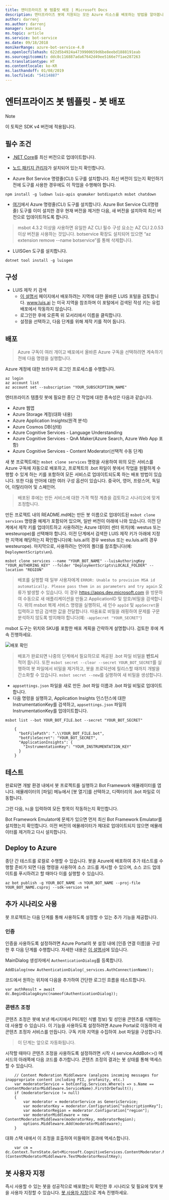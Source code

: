```yaml
---
title: 엔터프라이즈 봇 템플릿 배포 | Microsoft Docs
description: 엔터프라이즈 봇에 지원되는 모든 Azure 리소스를 배포하는 방법을 알아봅니다.
author: darrenj
ms.author: darrenj
manager: kamrani
ms.topic: article
ms.service: bot-service
ms.date: 09/18/2018
monikerRange: azure-bot-service-4.0
ms.openlocfilehash: 622d5b4924a4739900659d6be8eebd1888191eab
ms.sourcegitcommit: ddc8c116887ada67642d49ee5166e7f1ae287263
ms.translationtype: HT
ms.contentlocale: ko-KR
ms.lasthandoff: 01/08/2019
ms.locfileid: "54114887"
---
```

# <a name="enterprise-bot-template---deploying-your-bot"></a>엔터프라이즈 봇 템플릿 - 봇 배포

> [!NOTE]
> 이 토픽은 SDK v4 버전에 적용됩니다. 

## <a name="prerequisites"></a>필수 조건

- [.NET Core](https://www.microsoft.com/net/download)를 최신 버전으로 업데이트합니다.

- [노드 패키지 관리자](https://nodejs.org/en/)가 설치되어 있는지 확인합니다.

- Azure Bot Service 명령줄(CLI) 도구를 설치합니다. 최신 버전이 있는지 확인하기 전에 도구를 사용한 경우에도 이 작업을 수행해야 합니다.

```shell
npm install -g ludown luis-apis qnamaker botdispatch msbot chatdown
```

- [여기](https://docs.microsoft.com/en-us/cli/azure/install-azure-cli-windows?view=azure-cli-latest)에서 Azure 명령줄(CLI) 도구를 설치합니다. Azure Bot Service CLI(명령줄) 도구를 이미 설치한 경우 현재 버전을 제거한 다음, 새 버전을 설치하여 최신 버전으로 업데이트하도록 합니다.

> msbot 4.3.2 이상을 사용하면 유일한 AZ CLI 필수 구성 요소는 AZ CLI 2.0.53 이상 버전을 사용하는 것입니다. botservice 확장도 설치되어 있으면 “az extension remove --name botservice”를 통해 삭제합니다.

- LUISGen 도구를 설치합니다.

```shell
dotnet tool install -g luisgen
```

## <a name="configuration"></a>구성

- LUIS 제작 키 검색
   - [이 설명서](https://docs.microsoft.com/en-us/azure/cognitive-services/luis/luis-reference-regions) 페이지에서 배포하려는 지역에 대한 올바른 LUIS 포털을 검토합니다.  www.luis.ai 는 미국 지역을 참조하며 이 포털에서 검색된 작성 키는 유럽 배포에서 작동하지 않습니다.
   - 로그인한 후에 오른쪽 위 모서리에서 이름을 클릭합니다.
   - 설정을 선택하고, 다음 단계를 위해 제작 키를 적어 둡니다.

## <a name="deployment"></a>배포

> Azure 구독이 여러 개이고 배포에서 올바른 Azure 구독을 선택하려면 계속하기 전에 다음 명령을 실행합니다.

 Azure 계정에 대한 브라우저 로그인 프로세스를 수행합니다.
```shell
az login
az account list
az account set --subscription "YOUR_SUBSCRIPTION_NAME"
```

엔터프라이즈 템플릿 봇에 필요한 종단 간 작업에 대한 종속성은 다음과 같습니다.
- Azure 웹앱
- Azure Storage 계정(대화 내용)
- Azure Application Insights(원격 분석)
- Azure Cosmos DB(상태)
- Azure Cognitive Services - Language Understanding
- Azure Cognitive Services - QnA Maker(Azure Search, Azure Web App 포함)
- Azure Cognitive Services - Content Moderator(선택적 수동 단계)

새 봇 프로젝트에는 `msbot clone services` 명령을 사용하여 위의 모든 서비스를 Azure 구독에 자동으로 배포하고, 프로젝트의 .bot 파일이 봇에서 작업을 원활하게 수행할 수 있게 하는 키를 포함하여 모든 서비스로 업데이트되도록 하는 배포 방법이 있습니다. 또한 다음 언어에 대한 여러 구성 옵션이 있습니다. 중국어, 영어, 프랑스어, 독일어, 이탈리아어 및 스페인어.

> 배포된 후에는 만든 서비스에 대한 가격 책정 계층을 검토하고 시나리오에 맞게 조정합니다.

만든 프로젝트 내의 README.md에는 만든 봇 이름으로 업데이트된 `msbot clone services` 명령줄 예제가 포함되어 있으며, 일반 버전이 아래에 나와 있습니다. 이전 단계에서 제작 키를 업데이트하고 사용하려는 Azure 데이터 센터 위치(예: westus 또는 westeurope)를 선택해야 합니다. 이전 단계에서 검색한 LUIS 제작 키가 아래에 지정한 지역에 해당하는지 확인합니다(예: luis.ai의 경우 westus 또는 eu.luis.ai의 경우 westeurope). 마지막으로, 사용하려는 언어의 폴더를 참조합니다(예: `DeploymentScripts\en`).

```shell
msbot clone services --name "YOUR_BOT_NAME" --luisAuthoringKey "YOUR_AUTHORING_KEY" --folder "DeploymentScripts\LOCALE_FOLDER" --location "REGION"
```

> 배포를 실행할 때 일부 사용자에게 `ERROR: Unable to provision MSA id automatically. Please pass them in as parameters and try again` 오류가 발생할 수 있습니다. 이 경우 https://apps.dev.microsoft.com 을 방문하여 수동으로 새 애플리케이션을 만들고 ApplicationID 및 암호/비밀을 검색합니다. 위의 msbot 복제 서비스 명령을 실행하되, 새 인수 `appId` 및 `appSecret`을 입력하고 방금 검색한 값을 전달합니다. 따옴표로 비밀을 래핑하여 문제를 구문 분석하지 않도록 방지해야 합니다(예: `-appSecret "YOUR_SECRET"`)

msbot 도구는 위치와 SKU를 포함한 배포 계획을 간략하게 설명합니다. 검토한 후에 계속 진행하세요.

![배포 확인](./media/enterprise-template/EnterpriseBot-ConfirmDeployment.png)

>배포가 완료되면 나중의 단계에서 필요하므로 제공된 .bot 파일 비밀을 **반드시** 적어 둡니다. 또한 `msbot secret --clear --secret YOUR_BOT_SECRET`를 실행하여 봇 파일에서 비밀을 제거하고, 봇을 프로덕션에 릴리스할 때까지 개발을 간소화할 수 있습니다. `msbot secret --new`를 실행하여 새 비밀을 생성합니다.

- `appsettings.json` 파일을 새로 만든 .bot 파일 이름과 .bot 파일 비밀로 업데이트합니다.
- 다음 명령을 실행하고, Application Insights 인스턴스에 대한 InstrumentationKey를 검색하고, `appsettings.json` 파일의 InstrumentationKey를 업데이트합니다.

`msbot list --bot YOUR_BOT_FILE.bot --secret "YOUR_BOT_SECRET"`

        {
          "botFilePath": ".\\YOUR_BOT_FILE.bot",
          "botFileSecret": "YOUR_BOT_SECRET",
          "ApplicationInsights": {
            "InstrumentationKey": "YOUR_INSTRUMENTATION_KEY"
          }
        }

## <a name="testing"></a>테스트

완료되면 개발 환경 내에서 봇 프로젝트를 실행하고 Bot Framework 에뮬레이터를 엽니다. 에뮬레이터의 [파일] 메뉴에서 [봇 열기]를 선택하고, 디렉터리의 .bot 파일로 이동합니다.

그런 다음, ```hi```을 입력하여 모든 항목이 작동하는지 확인합니다.

Bot Framework Emulator에 문제가 있으면 먼저 최신 Bot Framework Emulator를 설치했는지 확인합니다. 이전 버전의 에뮬레이터가 제대로 업데이트되지 않으면 에뮬레이터를 제거하고 다시 설치합니다.

## <a name="deploy-to-azure"></a>Deploy to Azure

종단 간 테스트를 로컬로 수행할 수 있습니다. 봇을 Azure에 배포하여 추가 테스트를 수행할 준비가 되면 다음 명령을 사용하여 소스 코드를 게시할 수 있으며, 소스 코드 업데이트를 푸시하려고 할 때마다 이를 실행할 수 있습니다.

```shell
az bot publish -g YOUR_BOT_NAME -n YOUR_BOT_NAME --proj-file YOUR_BOT_NAME.csproj --sdk-version v4
```

## <a name="enabling-more-scenarios"></a>추가 시나리오 사용

봇 프로젝트는 다음 단계를 통해 사용하도록 설정할 수 있는 추가 기능을 제공합니다.

### <a name="authentication"></a>인증

인증을 사용하도록 설정하려면 Azure Portal의 봇 설정 내에 [인증 연결 이름]을 구성한 후 다음 단계를 수행합니다. 자세한 내용은 [이 설명서](https://docs.microsoft.com/en-us/azure/bot-service/bot-builder-authentication?view=azure-bot-service-4.0&tabs=csharp)에 있습니다.

MainDialog 생성자에서 `AuthenticationDialog`를 등록합니다.
    
`AddDialog(new AuthenticationDialog(_services.AuthConnectionName));`

코드에서 원하는 위치에 다음을 추가하여 간단한 로그인 흐름을 테스트합니다.
    
`var authResult = await dc.BeginDialogAsync(nameof(AuthenticationDialog));`

### <a name="content-moderation"></a>콘텐츠 조정

콘텐츠 조정은 봇에 보낸 메시지에서 PII(개인 식별 정보) 및 성인용 콘텐츠를 식별하는 데 사용할 수 있습니다. 이 기능을 사용하도록 설정하려면 Azure Portal로 이동하여 새 콘텐츠 조정자 서비스를 만듭니다. 구독 키와 지역을 수집하여 .bot 파일을 구성합니다. 

> 이 단계는 앞으로 자동화됩니다.

시작할 때마다 콘텐츠 조정을 사용하도록 설정하려면 시작 시 service.AddBot<>() 메서드의 아래쪽에 다음 코드를 추가합니다. 콘텐츠 조정의 결과는 봇 상태를 통해 액세스할 수 있습니다. 
    
```
    // Content Moderation Middleware (analyzes incoming messages for inappropriate content including PII, profanity, etc.)
    var moderatorService = botConfig.Services.Where(s => s.Name == ContentModeratorMiddleware.ServiceName).FirstOrDefault();
    if (moderatorService != null)
    {
        var moderator = moderatorService as GenericService;
        var moderatorKey = moderator.Configuration["subscriptionKey"];
        var moderatorRegion = moderator.Configuration["region"];
        var moderatorMiddleware = new ContentModeratorMiddleware(moderatorKey, moderatorRegion);
        options.Middleware.Add(moderatorMiddleware);
    }
```
대화 스택 내에서 이 조정을 호출하여 미들웨어 결과에 액세스합니다.
```     
    var cm = dc.Context.TurnState.Get<Microsoft.CognitiveServices.ContentModerator.Models.Screen>(ContentModeratorMiddleware.TextModeratorResultKey);
```

## <a name="customize-your-bot"></a>봇 사용자 지정

즉시 사용할 수 있는 봇을 성공적으로 배포했는지 확인한 후 시나리오 및 필요에 맞게 봇을 사용자 지정할 수 있습니다. [봇 사용자 지정](bot-builder-enterprise-template-customize.md)으로 계속 진행하세요.
